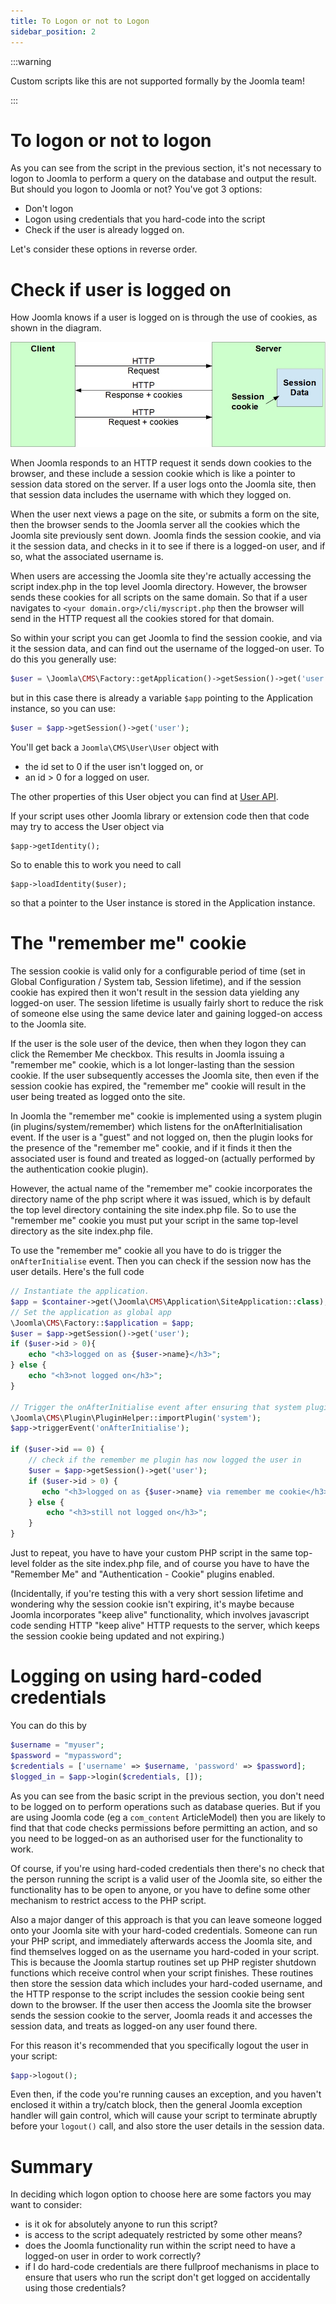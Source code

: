 ```yaml
---
title: To Logon or not to Logon
sidebar_position: 2
---
```

:::warning

Custom scripts like this are not supported formally by the Joomla team!

:::
# To logon or not to logon
As you can see from the script in the previous section, it's not necessary to logon to Joomla to perform a query on the database and output the result. But should you logon to Joomla or not? You've got 3 options:
- Don't logon
- Logon using credentials that you hard-code into the script
- Check if the user is already logged on.

Let's consider these options in reverse order.

# Check if user is logged on
How Joomla knows if a user is logged on is through the use of cookies, as shown in the diagram.

![Using Cookies to determine the logged-on user](_assets/cookies.jpg "Using Cookies to determine the logged-on user")

When Joomla responds to an HTTP request it sends down cookies to the browser, and these include a session cookie which is like a pointer to session data stored on the server. If a user logs onto the Joomla site, then that session data includes the username with which they logged on. 

When the user next views a page on the site, or submits a form on the site, then the browser sends to the Joomla server all the cookies which the Joomla site previously sent down. Joomla finds the session cookie, and via it the session data, and checks in it to see if there is a logged-on user, and if so, what the associated username is.

When users are accessing the Joomla site they're actually accessing the script index.php in the top level Joomla directory. However, the browser sends these cookies for all scripts on the same domain. So that if a user navigates to `<your domain.org>/cli/myscript.php` then the browser will send in the HTTP request all the cookies stored for that domain.

So within your script you can get Joomla to find the session cookie, and via it the session data, and can find out the username of the logged-on user. To do this you generally use:
```php
$user = \Joomla\CMS\Factory::getApplication()->getSession()->get('user');
```
but in this case there is already a variable `$app` pointing to the Application instance, so you can use:
```php
$user = $app->getSession()->get('user');
```
You'll get back a `Joomla\CMS\User\User` object with 
- the id set to 0 if the user isn't logged on, or 
- an id > 0 for a logged on user. 

The other properties of this User object you can find at [User API](https://api.joomla.org/cms-4/classes/Joomla-CMS-User-User.html).

If your script uses other Joomla library or extension code then that code may try to access the User object via 
```
$app->getIdentity();
```
So to enable this to work you need to call
```
$app->loadIdentity($user);
```
so that a pointer to the User instance is stored in the Application instance. 

# The "remember me" cookie
The session cookie is valid only for a configurable period of time (set in Global Configuration / System tab, Session lifetime), and if the session cookie has expired then it won't result in the session data yielding any logged-on user. The session lifetime is usually fairly short to reduce the risk of someone else using the same device later and gaining logged-on access to the Joomla site. 

If the user is the sole user of the device, then when they logon they can click the Remember Me checkbox. This results in Joomla issuing a "remember me" cookie, which is a lot longer-lasting than the session cookie. If the user subsequently accesses the Joomla site, then even if the session cookie has expired, the "remember me" cookie will result in the user being treated as logged onto the site.

In Joomla the "remember me" cookie is implemented using a system plugin (in plugins/system/remember) which listens for the onAfterInitialisation event. If the user is a "guest" and not logged on, then the plugin looks for the presence of the "remember me" cookie, and if it finds it then the associated user is found and treated as logged-on (actually performed by the authentication cookie plugin). 

However, the actual name of the "remember me" cookie incorporates the directory name of the php script where it was issued, which is by default the top level directory containing the site index.php file. So to use the "remember me" cookie you must put your script in the same top-level directory as the site index.php file. 

To use the "remember me" cookie all you have to do is trigger the `onAfterInitialise` event. Then you can check if the session now has the user details. Here's the full code

```php
// Instantiate the application.
$app = $container->get(\Joomla\CMS\Application\SiteApplication::class);
// Set the application as global app
\Joomla\CMS\Factory::$application = $app;
$user = $app->getSession()->get('user'); 
if ($user->id > 0){
    echo "<h3>logged on as {$user->name}</h3>";
} else {
    echo "<h3>not logged on</h3>";
}

// Trigger the onAfterInitialise event after ensuring that system plugins are loaded
\Joomla\CMS\Plugin\PluginHelper::importPlugin('system');
$app->triggerEvent('onAfterInitialise');

if ($user->id == 0) {
    // check if the remember me plugin has now logged the user in 
    $user = $app->getSession()->get('user'); 
    if ($user->id > 0) {
       echo "<h3>logged on as {$user->name} via remember me cookie</h3>";
    } else {
        echo "<h3>still not logged on</h3>";
    }
}
```

Just to repeat, you have to have your custom PHP script in the same top-level folder as the site index.php file, and of course you have to have the "Remember Me" and "Authentication - Cookie" plugins enabled.

(Incidentally, if you're testing this with a very short session lifetime and wondering why the session cookie isn't expiring, it's maybe because Joomla incorporates "keep alive" functionality, which involves javascript code sending HTTP "keep alive" HTTP requests to the server, which keeps the session cookie being updated and not expiring.) 

# Logging on using hard-coded credentials
You can do this by
```php
$username = "myuser";
$password = "mypassword";
$credentials = ['username' => $username, 'password' => $password];
$logged_in = $app->login($credentials, []);
```
As you can see from the basic script in the previous section, you don't need to be logged on to perform operations such as database queries. But if you are using Joomla code (eg a `com_content` ArticleModel) then you are likely to find that that code checks permissions before permitting an action, and so you need to be logged-on as an authorised user for the functionality to work. 

Of course, if you're using hard-coded credentials then there's no check that the person running the script is a valid user of the Joomla site, so either the functionality has to be open to anyone, or you have to define some other mechanism to restrict access to the PHP script.

Also a major danger of this approach is that you can leave someone logged onto your Joomla site with your hard-coded credentials. Someone can run your PHP script, and immediately afterwards access the Joomla site, and find themselves logged on as the username you hard-coded in your script. This is because the Joomla startup routines set up PHP register shutdown functions which receive control when your script finishes. These routines then store the session data which includes your hard-coded username, and the HTTP response to the script includes the session cookie being sent down to the browser. If the user then access the Joomla site the browser sends the session cookie to the server, Joomla reads it and accesses the session data, and treats as logged-on any user found there.

For this reason it's recommended that you specifically logout the user in your script:
```php
$app->logout();
```
Even then, if the code you're running causes an exception, and you haven't enclosed it within a try/catch block, then the general Joomla exception handler will gain control, which will cause your script to terminate abruptly before your `logout()` call, and also store the user details in the session data. 

# Summary
In deciding which logon option to choose here are some factors you may want to consider:
- is it ok for absolutely anyone to run this script?
- is access to the script adequately restricted by some other means?
- does the Joomla functionality run within the script need to have a logged-on user in order to work correctly?
- if I do hard-code credentials are there fullproof mechanisms in place to ensure that users who run the script don't get logged on accidentally using those credentials?
